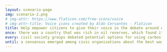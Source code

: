 ```yaml
---
layout: scenario-page
img: scenario-2.png
# img-attr: https://www.flaticon.com/free-icons/voice
# img-attr-title: Voice icons created by Aldo Cervantes - Flaticon
title: Help empower citizens to give their voice in the debate around energy transition.
once: there was a country that was rich in oil reserves, which found itself over time in a situation where many aspects of the country had become dependent on income from the oil industry&#58; jobs, subsidies, public benefits, local government budgets etc. Civil society groups had been campaigning for years to transition away from the country’s reliance on fossil fuels, including through calls for carbon pricing. But there was no easy answer as to how that transition should happen, and how to do it fairly. 
every: civil society groups debated potential options for using carbon pricing to incentivise a shift away from fossil fuels but were aware that citizens would have to be consulted to ensure that their concerns were heard. Specifically, the idea of using carbon pricing to generate revenue that could be invested in the transition was something that needed to be discussed with the communities most dependent on oil resources. But community meetings were not enough&#58; they wanted a tool that would allow any citizen, regardless of their skill level, to understand the impact of different carbon pricing scenarios and how the revenue generated could be spent. 
until: a consensus emerged among civic organisations about the best way to communicate the need for the energy transition and the scenarios that would appear the fairest to the local communities most impacted by it.
---
```

